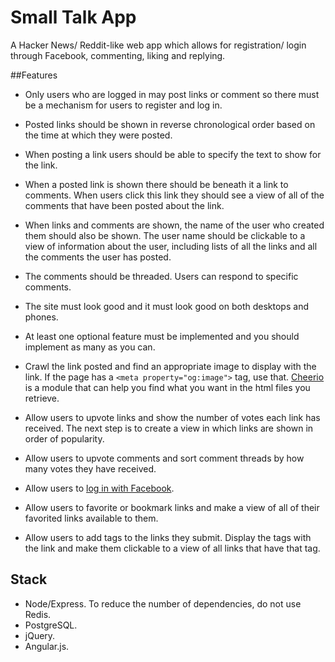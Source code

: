 # Small Talk App
A Hacker News/ Reddit-like web app which allows for registration/ login through Facebook, commenting, liking and replying.

##Features
* Only users who are logged in may post links or comment so there must be a mechanism for users to register and log in.

* Posted links should be shown in reverse chronological order based on the time at which they were posted.

* When posting a link users should be able to specify the text to show for the link.

* When a posted link is shown there should be beneath it a link to comments. When users click this link they should see a view of all of the comments that have been posted about the link.

* When links and comments are shown, the name of the user who created them should also be shown. The user name should be clickable to a view of information about the user, including lists of all the links and all the comments the user has posted.

* The comments should be threaded. Users can respond to specific comments.

* The site must look good and it must look good on both desktops and phones.

* At least one optional feature must be implemented and you should implement as many as you can.

* Crawl the link posted and find an appropriate image to display with the link. If the page has a `<meta property="og:image">` tag, use that. <a href="https://github.com/cheeriojs/cheerio">Cheerio</a> is a module that can help you find what you want in the html files you retrieve.

* Allow users to upvote links and show the number of votes each link has received. The next step is to create a view in which links are shown in order of popularity.

* Allow users to upvote comments and sort comment threads by how many votes they have received.

* Allow users to <a href="https://developers.facebook.com/docs/facebook-login/web">log in with Facebook</a>.

* Allow users to favorite or bookmark links and make a view of all of their favorited links available to them.

* Allow users to add tags to the links they submit. Display the tags with the link and make them clickable to a view of all links that have that tag.

## Stack

* Node/Express. To reduce the number of dependencies, do not use Redis.
* PostgreSQL.
* jQuery.
* Angular.js.
